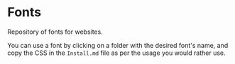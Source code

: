 # Fonts
Repository of fonts for websites.

You can use a font by clicking on a folder with the desired font's name, and copy the CSS in the `Install.md` file as per the usage you would rather use.
